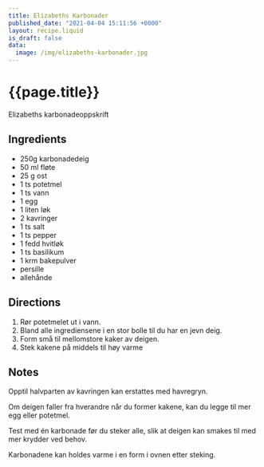 ```yaml
---
title: Elizabeths Karbonader
published_date: "2021-04-04 15:11:56 +0000"
layout: recipe.liquid
is_draft: false
data: 
  image: /img/elizabeths-karbonader.jpg
---
```

# {{page.title}}

Elizabeths karbonadeoppskrift

## Ingredients

- 250g karbonadedeig
- 50 ml fløte
- 25 g ost
- 1 ts potetmel
- 1 ts vann
- 1 egg
- 1 liten løk
- 2 kavringer
- 1 ts salt
- 1 ts pepper
- 1 fedd hvitløk
- 1 ts basilikum
- 1 krm bakepulver
- persille
- allehånde

## Directions

1. Rør potetmelet ut i vann.
2. Bland alle ingrediensene i en stor bolle til du har en jevn deig.
3. Form små til mellomstore kaker av deigen.
4. Stek kakene på middels til høy varme

## Notes
Opptil halvparten av kavringen kan erstattes med havregryn.

Om deigen faller fra hverandre når du former kakene, kan du legge til mer egg eller potetmel.

Test med én karbonade før du steker alle, slik at deigen kan smakes til med mer krydder ved behov.

Karbonadene kan holdes varme i en form i ovnen etter steking.